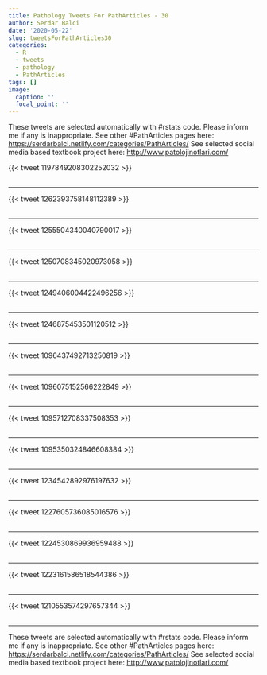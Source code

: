 ```yaml
---
title: Pathology Tweets For PathArticles - 30
author: Serdar Balci
date: '2020-05-22'
slug: tweetsForPathArticles30
categories:
  - R
  - tweets
  - pathology
  - PathArticles
tags: []
image:
  caption: ''
  focal_point: ''
---
```



These tweets are selected automatically with #rstats code. Please inform me if any is inappropriate.
See other #PathArticles pages here: https://serdarbalci.netlify.com/categories/PathArticles/ 
See selected social media based textbook project here: http://www.patolojinotlari.com/

{{< tweet 1197849208302252032 >}}
<br>
<br>
<hr>
{{< tweet 1262393758148112389 >}}
<br>
<br>
<hr>
{{< tweet 1255504340040790017 >}}
<br>
<br>
<hr>
{{< tweet 1250708345020973058 >}}
<br>
<br>
<hr>
{{< tweet 1249406004422496256 >}}
<br>
<br>
<hr>
{{< tweet 1246875453501120512 >}}
<br>
<br>
<hr>
{{< tweet 1096437492713250819 >}}
<br>
<br>
<hr>
{{< tweet 1096075152566222849 >}}
<br>
<br>
<hr>
{{< tweet 1095712708337508353 >}}
<br>
<br>
<hr>
{{< tweet 1095350324846608384 >}}
<br>
<br>
<hr>
{{< tweet 1234542892976197632 >}}
<br>
<br>
<hr>
{{< tweet 1227605736085016576 >}}
<br>
<br>
<hr>
{{< tweet 1224530869936959488 >}}
<br>
<br>
<hr>
{{< tweet 1223161586518544386 >}}
<br>
<br>
<hr>
{{< tweet 1210553574297657344 >}}
<br>
<br>
<hr>


These tweets are selected automatically with #rstats code. Please inform me if any is inappropriate.
See other #PathArticles pages here: https://serdarbalci.netlify.com/categories/PathArticles/ 
See selected social media based textbook project here: http://www.patolojinotlari.com/
